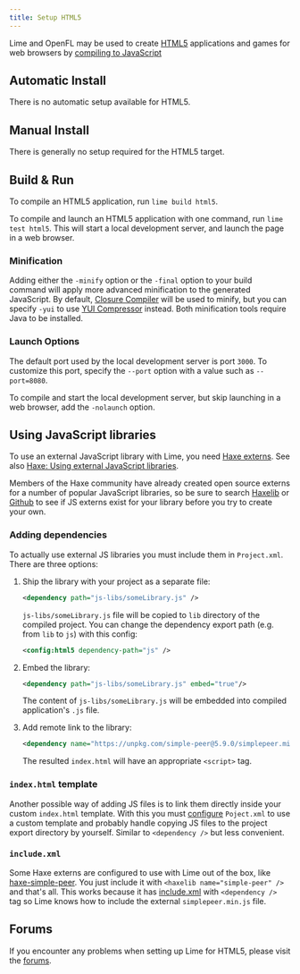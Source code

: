 ```yaml
---
title: Setup HTML5
---
```


Lime and OpenFL may be used to create [HTML5](https://developer.mozilla.org/en-US/docs/Glossary/HTML5) applications and games for web browsers by [compiling to JavaScript](https://haxe.org/manual/target-javascript.html)

## Automatic Install

There is no automatic setup available for HTML5.

## Manual Install

There is generally no setup required for the HTML5 target.

## Build & Run

To compile an HTML5 application, run `lime build html5`.

To compile and launch an HTML5 application with one command, run `lime test html5`. This will start a local development server, and launch the page in a web browser.

### Minification

Adding either the `-minify` option or the `-final` option to your build command will apply more advanced minification to the generated JavaScript. By default, [Closure Compiler](https://developers.google.com/closure/compiler) will be used to minify, but you can specify `-yui` to use [YUI Compressor](https://yui.github.io/yuicompressor/) instead. Both minification tools require Java to be installed.

### Launch Options

The default port used by the local development server is port `3000`. To customize this port, specify the `--port` option with a value such as `--port=8080`.

To compile and start the local development server, but skip launching in a web browser, add the `-nolaunch` option.

## Using JavaScript libraries

To use an external JavaScript library with Lime, you need [Haxe externs](https://haxe.org/manual/lf-externs.html). See also [Haxe: Using external JavaScript libraries](https://haxe.org/manual/target-javascript-external-libraries.html).

Members of the Haxe community have already created open source externs for a number of popular JavaScript libraries, so be sure to search [Haxelib](https://lib.haxe.org/search) or [Github](https://github.com/search) to see if JS externs exist for your library before you try to create your own.

### Adding dependencies

To actually use external JS libraries you must include them in `Project.xml`. There are three options:

1. Ship the library with your project as a separate file:

    ```xml
    <dependency path="js-libs/someLibrary.js" />
    ```

    `js-libs/someLibrary.js` file will be copied to `lib` directory of the compiled project. You can change the dependency export path (e.g. from `lib` to `js`) with this config:

    ```xml
    <config:html5 dependency-path="js" />
    ```
  
2. Embed the library:
  
    ```xml
    <dependency path="js-libs/someLibrary.js" embed="true"/>
    ```

    The content of `js-libs/someLibrary.js` will be embedded into compiled application's `.js` file.

3. Add remote link to the library:

    ```xml
    <dependency name="https://unpkg.com/simple-peer@5.9.0/simplepeer.min.js" />
    ```
    
    The resulted `index.html` will have an appropriate `<script>` tag.

### `index.html` template

Another possible way of adding JS files is to link them directly inside your custom `index.html` template. With this you must [configure](../../project-files/xml-format/#template) `Poject.xml` to use a custom template and probably handle copying JS files to the project export directory by yourself. Similar to `<dependency />` but less convenient.

### `include.xml`

Some Haxe externs are configured to use with Lime out of the box, like [haxe-simple-peer](https://github.com/ixiagames/haxe-simple-peer). You just include it with `<haxelib name="simple-peer" />` and that's all. This works because it has [include.xml](../../project-files/xml-format/#includexml) with `<dependency />` tag so Lime knows how to include the external `simplepeer.min.js` file.

## Forums

If you encounter any problems when setting up Lime for HTML5, please visit the [forums](http://community.openfl.org/c/help).

